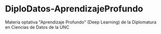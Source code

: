# DiploDatos-AprendizajeProfundo
Materia optativa "Aprendizaje Profundo" (Deep Learning) de la Diplomatura en Ciencias de Datos de la UNC

